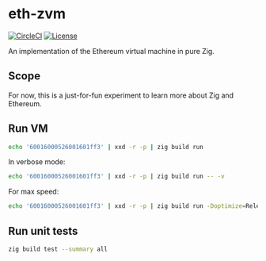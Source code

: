# eth-zvm

[![CircleCI](https://dl.circleci.com/status-badge/img/gh/mtlynch/eth-zvm/tree/master.svg?style=svg)](https://dl.circleci.com/status-badge/redirect/gh/mtlynch/eth-zvm/tree/master)
[![License](http://img.shields.io/:license-mit-blue.svg?style=flat-square)](LICENSE)

An implementation of the Ethereum virtual machine in pure Zig.

## Scope

For now, this is a just-for-fun experiment to learn more about Zig and Ethereum.

## Run VM

```bash
echo '60016000526001601ff3' | xxd -r -p | zig build run
```

In verbose mode:

```bash
echo '60016000526001601ff3' | xxd -r -p | zig build run -- -v
```

For max speed:

```bash
echo '60016000526001601ff3' | xxd -r -p | zig build run -Doptimize=ReleaseFast
```

## Run unit tests

```bash
zig build test --summary all
```
